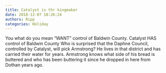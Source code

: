 ```yaml
---
title: Catalyst is thr kingmaker
date: 2018-12-07 18:26:24
authors: Ripp
categories: Holiday
---
```


 You what do you mean “WANT” control of Baldwin County.  Catalyst HAS control of Baldwin County
Who is surprised that the Daphne Council, controlled by Catalyst, will pick Armstrong?
He lives in that district and has carried their water for years.  Armstrong knows what side of his bread is buttered and who has been buttering it since he dropped in here from Dothan years ago.